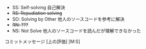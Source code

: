 - SS: Self-solving 自己解決
- ~~RS: Repudiation solving~~
- SO: Solving by Other 他人のソースコードを参考に解決
- ~~RN: ???~~
- NS: Not Solve 他人のソースコードを読んだが理解できなかった

コミットメッセージ
[上の評価] [M:S]
